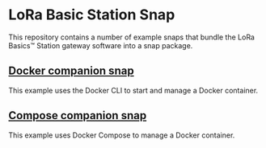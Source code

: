# LoRa Basic Station Snap

This repository contains a number of example snaps that bundle the LoRa Basics™ Station gateway software into a snap package.

## [Docker companion snap](companion-snap-docker)

This example uses the Docker CLI to start and manage a Docker container.

## [Compose companion snap](companion-snap-compose)

This example uses Docker Compose to manage a Docker container.
